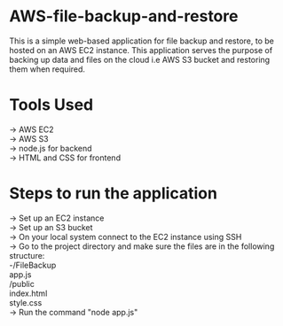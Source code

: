 # AWS-file-backup-and-restore
This is a simple web-based application for file backup and restore, to be hosted on an AWS EC2 instance. This application serves the purpose of backing up data and files on the cloud i.e AWS S3 bucket and restoring them when required.

# Tools Used
-> AWS EC2  
-> AWS S3  \
-> node.js for backend  
-> HTML and CSS for frontend

# Steps to run the application
-> Set up an EC2 instance  
-> Set up an S3 bucket  
-> On your local system connect to the EC2 instance using SSH  
-> Go to the project directory and make sure the files are in the following structure:  
-/FileBackup  
    app.js  
    /public  
        index.html  
        style.css  
-> Run the command "node app.js"

